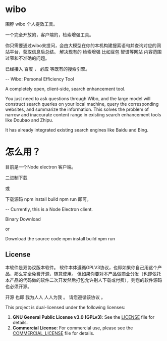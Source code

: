 # wibo 
围脖 wibo 个人提效工具。

一个完全开放的，客户端的，检索增强工具。

你只需要通过wibo来提问，会由大模型在你的本机构建搜索语句并查询对应的网站平台，获取信息后总结。
解决现有的 检索增强 比如豆包 智谱等网站 内容范围过窄和不准确的问题。


已经接入 百度 ， 必应 等既有的搜索引擎。

--
Wibo: Personal Efficiency Tool

A completely open, client-side, search enhancement tool.

You just need to ask questions through Wibo, and the large model will construct search queries on your local machine, query the corresponding websites, and summarize the information.
This solves the problem of narrow and inaccurate content range in existing search enhancement tools like Doubao and Zhipu.

It has already integrated existing search engines like Baidu and Bing.

# 怎么用？
目前是一个Node electron 客户端。

二进制下载

或

下载源码 
npm install build 
npm run 即可。

-- 
Currently, this is a Node Electron client.

Binary Download

or

Download the source code
npm install build
npm run

## License

本软件是双协议版本软件。 
软件本体遵循GPLV3协议，也即如果你自己用这个产品，那么完全免费开源，随意使用。
但如果你要对本产品做商业分发（也即依托本产品的代码做的软件二次开发然后打包允许别人下载或付费），则您的软件源码也必须开源。 

开源 也即 我为人人 人人为我 。 请您遵循该协议 。 

This project is dual-licensed under the following licenses:

1. **GNU General Public License v3.0 (GPLv3)**: See the [LICENSE](./LICENSE) file for details.
2. **Commercial License**: For commercial use, please see the [COMMERCIAL_LICENSE](./COMMERCIAL_LICENSE.md) file for details.